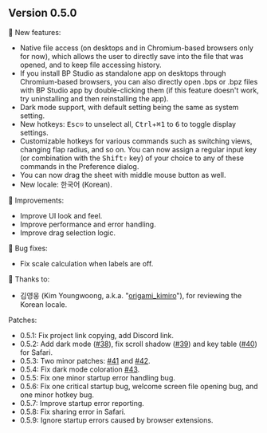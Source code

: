 
## Version 0.5.0

🚀 New features:
- Native file access (on desktops and in Chromium-based browsers only for now), which allows the user to directly save into the file that was opened, and to keep file accessing history.
- If you install BP Studio as standalone app on desktops through Chromium-based browsers, you can also directly open .bps or .bpz files with BP Studio app by double-clicking them (if this feature doesn't work, try uninstalling and then reinstalling the app).
- Dark mode support, with default setting being the same as system setting.
- New hotkeys: <kbd class="not-mac">Esc</kbd><kbd class="mac-only">⎋</kbd> to unselect all, <span class="not-mac"><kbd>Ctrl</kbd>+</span><kbd class="mac-only">⌘</kbd><kbd>1</kbd> to <kbd>6</kbd> to toggle display settings.
- Customizable hotkeys for various commands such as switching views, changing flap radius, and so on. You can now assign a regular input key (or combination with the <kbd class="not-mac">Shift</kbd><kbd class="mac-only">⇧</kbd> key) of your choice to any of these commands in the Preference dialog.
- You can now drag the sheet with middle mouse button as well.
- New locale: 한국어 (Korean).

💪 Improvements:
- Improve UI look and feel.
- Improve performance and error handling.
- Improve drag selection logic.

🐛 Bug fixes:
- Fix scale calculation when labels are off.

🙏 Thanks to:
- 김영웅 (Kim Youngwoong, a.k.a. "[origami_kimiro](https://www.instagram.com/origami_kimiro/)"), for reviewing the Korean locale.

Patches:
- 0.5.1: Fix project link copying, add Discord link.
- 0.5.2: Add dark mode ([#38](https://github.com/bp-studio/box-pleating-studio/pull/38)), fix scroll shadow ([#39](https://github.com/bp-studio/box-pleating-studio/pull/39)) and key table ([#40](https://github.com/bp-studio/box-pleating-studio/pull/40)) for Safari.
- 0.5.3: Two minor patches: [#41](https://github.com/bp-studio/box-pleating-studio/pull/41) and [#42](https://github.com/bp-studio/box-pleating-studio/pull/42).
- 0.5.4: Fix dark mode coloration [#43](https://github.com/bp-studio/box-pleating-studio/pull/43).
- 0.5.5: Fix one minor startup error handling bug.
- 0.5.6: Fix one critical startup bug, welcome screen file opening bug, and one minor hotkey bug.
- 0.5.7: Improve startup error reporting.
- 0.5.8: Fix sharing error in Safari.
- 0.5.9: Ignore startup errors caused by browser extensions.
